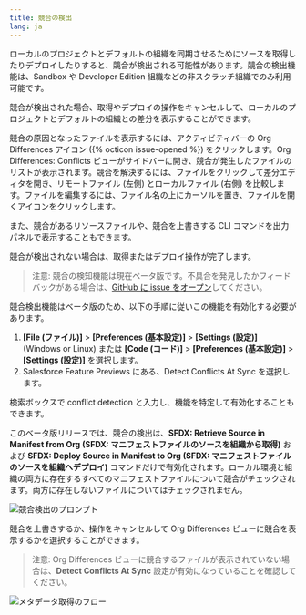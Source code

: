 ```yaml
---
title: 競合の検出
lang: ja
---
```


ローカルのプロジェクトとデフォルトの組織を同期させるためにソースを取得したりデプロイしたりすると、競合が検出される可能性があります。競合の検出機能は、Sandbox や Developer Edition 組織などの非スクラッチ組織でのみ利用可能です。

競合が検出された場合、取得やデプロイの操作をキャンセルして、ローカルのプロジェクトとデフォルトの組織との差分を表示することができます。

競合の原因となったファイルを表示するには、アクティビティバーの Org Differences アイコン ({% octicon issue-opened %}) をクリックします。Org Differences: Conflicts ビューがサイドバーに開き、競合が発生したファイルのリストが表示されます。競合を解決するには、ファイルをクリックして差分エディタを開き、リモートファイル (左側) とローカルファイル (右側) を比較します。ファイルを編集するには、ファイル名の上にカーソルを置き、ファイルを開くアイコンをクリックします。

また、競合があるリソースファイルや、競合を上書きする CLI コマンドを出力パネルで表示することもできます。

競合が検出されない場合は、取得またはデプロイ操作が完了します。

> 注意: 競合の検知機能は現在ベータ版です。不具合を発見したかフィードバックがある場合は、[GitHub に issue をオープン](./ja/bugs-and-feedback)してください。

競合検出機能はベータ版のため、以下の手順に従いこの機能を有効化する必要があります。

1. **[File \(ファイル\)]** > **[Preferences \(基本設定\)]** > **[Settings \(設定\)]** (Windows or Linux) または **[Code \(コード\)]** > **[Preferences \(基本設定\)]** > **[Settings \(設定\)]** を選択します。
2. Salesforce Feature Previews にある、Detect Conflicts At Sync を選択します。

検索ボックスで conflict detection と入力し、機能を特定して有効化することもできます。

このベータ版リリースでは、競合の検出は、**SFDX: Retrieve Source in Manifest from Org (SFDX: マニフェストファイルのソースを組織から取得)** および **SFDX: Deploy Source in Manifest to Org (SFDX: マニフェストファイルのソースを組織へデプロイ)** コマンドだけで有効化されます。ローカル環境と組織の両方に存在するすべてのマニフェストファイルについて競合がチェックされます。両方に存在しないファイルについてはチェックされません。

![競合検出のプロンプト](./images/DetectConflict_prompt.png)

競合を上書きするか、操作をキャンセルして Org Differences ビューに競合を表示するかを選択することができます。

> 注意: Org Differences ビューに競合するファイルが表示されていない場合は、**Detect Conflicts At Sync** 設定が有効になっていることを確認してください。

![メタデータ取得のフロー](./images/RetrieveMetadataFlow.gif)
